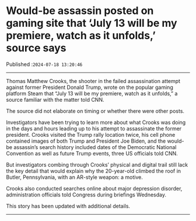 # Would-be assassin posted on gaming site that ‘July 13 will be my premiere, watch as it unfolds,’ source says

Published :`2024-07-18 13:20:46`

---

Thomas Matthew Crooks, the shooter in the failed assassination attempt against former President Donald Trump, wrote on the popular gaming platform Steam that “July 13 will be my premiere, watch as it unfolds,” a source familiar with the matter told CNN.

The source did not elaborate on timing or whether there were other posts.

Investigators have been trying to learn more about what Crooks was doing in the days and hours leading up to his attempt to assassinate the former president. Crooks visited the Trump rally location twice, his cell phone contained images of both Trump and President Joe Biden, and the would-be assassin’s search history included dates of the Democratic National Convention as well as future Trump events, three US officials told CNN.

But investigators combing through Crooks’ physical and digital trail still lack the key detail that would explain why the 20-year-old climbed the roof in Butler, Pennsylvania, with an AR-style weapon: a motive.

Crooks also conducted searches online about major depression disorder, administration officials told Congress during briefings Wednesday.

This story has been updated with additional details.

---

